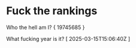 # Fuck the rankings

Who the hell am I?
{ 19745685 }

What fucking year is it?
[ 2025-03-15T15:06:40Z ]
